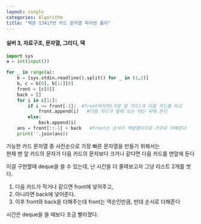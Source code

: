```yaml
---
layout: single
categories: Algorithm
title: "백준 13417번 카드 문자열 파이썬 풀이"
---
```

#### 실버 3, 자료구조, 문자열, 그리디, 덱

```py
import sys
a = int(input())

for _ in range(a):
    b = [sys.stdin.readline().split() for _ in (1,2)]
    b, c = b[0], b[1:][0]
    front = [c[0]]
    back = []
    for i in c[1:]:
        if i <= front[-1]:  #front마지막(가장 앞 카드)과 다음 카드를 비교
            front.append(i)   #다음 카드가 앞에 오는 대신 뒤에 온다
        else:
            back.append(i)
    ans = front[::-1] + back   #front는 순서가 역방향이므로 거꾸로 더해준다
    print(''.join(ans))
```

가능한 카드 문자열 중 사전순으로 가장 빠른 문자열을 만들기 위해서는 <br>
현재 맨 앞 카드의 문자가 다음 카드의 문자보다 크거나 같다면 다음 카드를 맨앞에 둔다<br>

이걸 구현할때 deque을 쓸 수 있는데, 난 시간을 더 줄여보고자 그냥 리스트 2개를 썻다.<br>
1. 다음 카드가 작거나 같으면 front에 넣어주고,
2. 아니라면 back에 넣어준다.
3. 이후 front와 back을 더해주는데 front는 역순인만큼, 반대 순서로 더해준다

시간은 deque을 쓸 때보다 조금 빨라졌다.<br>